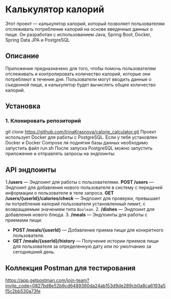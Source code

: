 # Калькулятор калорий
Этот проект — калькулятор калорий, который позволяет пользователям отслеживать потребление калорий на основе введенных данных о пище.
Он разработан с использованием Java, Spring Boot, Docker, Spring Data JPA и PostgreSQL

## Описание
Приложение предназначено для того, чтобы помочь пользователям отслеживать и контролировать количество калорий, которые они потребляют в течение дня.
Пользователи могут вводить данные о съеденной пище, а калькулятор будет вычислять общее количество калорий.

## Установка
### 1. Клонировать репозиторий
git clone https://github.com/IrinaKrasnova/calorie_calculator.git
Проект использует Docker для работы с PostgreSQL. Если у тебя установлен Docker и Docker Compose ля поднятия базы данных необходимо запустить файл run.sh
После запуска  PostgreSQL можно запустить приложение и отправлять запросы на эндпоинты:

## API эндпоинты
1.**/users** — Эндпоинт для работы с пользователями.
   **POST /users** — Эндпоинт для добавления нового пользователя в систему с передачей информации о пользователе в теле запроса.
   **GET /users/{userId}/calories/check** — Эндпоинт для проверки, превышает ли потребление калорий пользователя установленный лимит, с возвращаемым значением типа `Boolean`.
2. **/dishes** — Эндпоинт для добавления нового блюда.
3. **/meals** — Эндпоинты для работы с приемами пищи:
   - **POST /meals/{userId}** — Добавление приема пищи для конкретного пользователя.
   - **GET /meals/{userId}/history** — Получение истории приемов пищи для пользователя за определенную дату или по умолчанию за сегодняшний день.

## Коллекция Postman для тестирования
https://app.getpostman.com/join-team?invite_code=0827bd8e52b6cd6489360da24ab153d9de289cb0a8ca6193a5f5c2bb530a73fe
